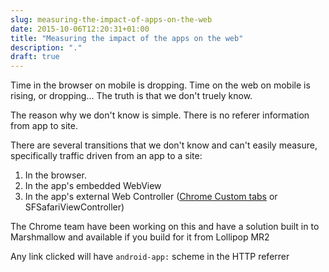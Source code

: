 ```yaml
---
slug: measuring-the-impact-of-apps-on-the-web
date: 2015-10-06T12:20:31+01:00
title: "Measuring the impact of the apps on the web"
description: "."
draft: true
---
```


Time in the browser on mobile is dropping.  Time on the web on mobile is rising, or dropping... 
The truth is that we don't truely know.

The reason why we don't know is simple. There is no referer information from app to site.

There are several transitions that we don't know and can't easily measure, specifically
traffic driven from an app to a site:

1. In the browser.
2. In the app's embedded WebView
3. In the app's external Web Controller ([Chrome Custom tabs](https://developer.chrome.com/multidevice/android/customtabs) or SFSafariViewController)   

The Chrome team have been working on this and have a solution built in to Marshmallow
and available if you build for it from Lollipop MR2

Any link clicked will have `android-app:` scheme in the HTTP referrer

